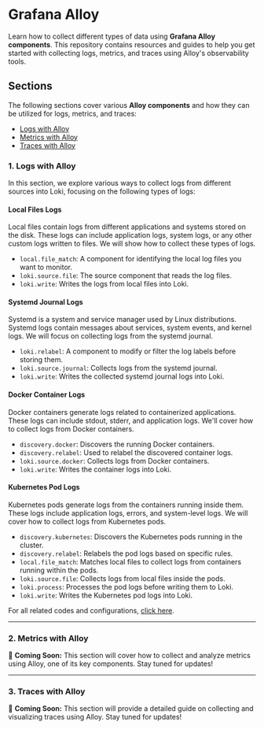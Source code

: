 # Grafana Alloy

Learn how to collect different types of data using **Grafana Alloy components**. This repository contains resources and guides to help you get started with collecting logs, metrics, and traces using Alloy's observability tools.

## Sections

The following sections cover various **Alloy components** and how they can be utilized for logs, metrics, and traces:

- [Logs with Alloy](#1-logs-with-alloy)
- [Metrics with Alloy](#2-metrics-with-alloy)
- [Traces with Alloy](#3-traces-with-alloy)

### 1. Logs with Alloy
In this section, we explore various ways to collect logs from different sources into Loki, focusing on the following types of logs:

#### Local Files Logs
Local files contain logs from different applications and systems stored on the disk. These logs can include application logs, system logs, or any other custom logs written to files. We will show how to collect these types of logs.

- `local.file_match`: A component for identifying the local log files you want to monitor.
- `loki.source.file`: The source component that reads the log files.
- `loki.write`: Writes the logs from local files into Loki.

#### Systemd Journal Logs
Systemd is a system and service manager used by Linux distributions. Systemd logs contain messages about services, system events, and kernel logs. We will focus on collecting logs from the systemd journal.

- `loki.relabel`: A component to modify or filter the log labels before storing them.
- `loki.source.journal`: Collects logs from the systemd journal.
- `loki.write`: Writes the collected systemd journal logs into Loki.

#### Docker Container Logs
Docker containers generate logs related to containerized applications. These logs can include stdout, stderr, and application logs. We'll cover how to collect logs from Docker containers.

- `discovery.docker`: Discovers the running Docker containers.
- `discovery.relabel`: Used to relabel the discovered container logs.
- `loki.source.docker`: Collects logs from Docker containers.
- `loki.write`: Writes the container logs into Loki.

#### Kubernetes Pod Logs
Kubernetes pods generate logs from the containers running inside them. These logs include application logs, errors, and system-level logs. We will cover how to collect logs from Kubernetes pods.

- `discovery.kubernetes`: Discovers the Kubernetes pods running in the cluster.
- `discovery.relabel`: Relabels the pod logs based on specific rules.
- `local.file_match`: Matches local files to collect logs from containers running within the pods.
- `loki.source.file`: Collects logs from local files inside the pods.
- `loki.process`: Processes the pod logs before writing them to Loki.
- `loki.write`: Writes the Kubernetes pod logs into Loki.

For all related codes and configurations, [click here](./collecting-logs-from-loki).

---

### 2. Metrics with Alloy
🚧 **Coming Soon:** This section will cover how to collect and analyze metrics using Alloy, one of its key components. Stay tuned for updates!

---

### 3. Traces with Alloy
🚧 **Coming Soon:** This section will provide a detailed guide on collecting and visualizing traces using Alloy. Stay tuned for updates!
